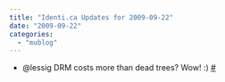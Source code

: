 ```yaml
---
title: "Identi.ca Updates for 2009-09-22"
date: "2009-09-22"
categories: 
  - "mublog"
---
```


- @lessig DRM costs more than dead trees? Wow! :) [#](http://identi.ca/notice/10515146)
